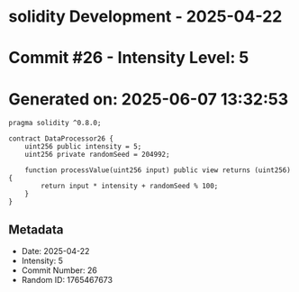﻿# solidity Development - 2025-04-22
# Commit #26 - Intensity Level: 5
# Generated on: 2025-06-07 13:32:53
```solidity
pragma solidity ^0.8.0;

contract DataProcessor26 {
    uint256 public intensity = 5;
    uint256 private randomSeed = 204992;

    function processValue(uint256 input) public view returns (uint256) {
        return input * intensity + randomSeed % 100;
    }
}
```
## Metadata
- Date: 2025-04-22
- Intensity: 5
- Commit Number: 26
- Random ID: 1765467673
